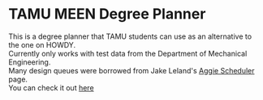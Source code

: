 # TAMU MEEN Degree Planner
This is a degree planner that TAMU students can use as an alternative to the one on HOWDY.    
Currently only works with test data from the Department of Mechanical Engineering.   
Many design queues were borrowed from Jake Leland's [Aggie Scheduler](http://www.aggiescheduler.com/) page.  
You can check it out [here](https://aaronmwhitehead.github.io/degreeplanner/)

